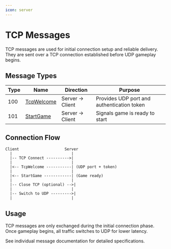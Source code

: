 ```yaml
---
icon: server
---
```


# TCP Messages

TCP messages are used for initial connection setup and reliable delivery. They are sent over a TCP connection established before UDP gameplay begins.

## Message Types

| Type | Name | Direction | Purpose |
|------|------|-----------|---------|
| 100 | [TcpWelcome](tcp-100-welcome.md) | Server → Client | Provides UDP port and authentication token |
| 101 | [StartGame](tcp-101-start-game.md) | Server → Client | Signals game is ready to start |

## Connection Flow

```
Client                    Server
  |                          |
  |-- TCP Connect ---------->|
  |                          |
  |<-- TcpWelcome -----------| (UDP port + token)
  |                          |
  |<-- StartGame ------------| (Game ready)
  |                          |
  |-- Close TCP (optional) -->|
  |                          |
  |-- Switch to UDP --------->|
  |                          |
```

## Usage

TCP messages are only exchanged during the initial connection phase. Once gameplay begins, all traffic switches to UDP for lower latency.

See individual message documentation for detailed specifications.
